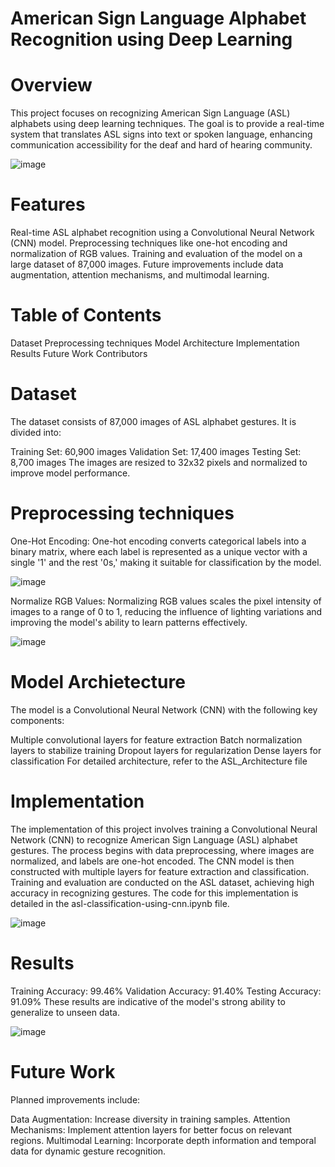 # American Sign Language Alphabet Recognition using Deep Learning
# Overview
This project focuses on recognizing American Sign Language (ASL) alphabets using deep learning techniques. The goal is to provide a real-time system that translates ASL signs into text or spoken language, enhancing communication accessibility for the deaf and hard of hearing community.

![image](https://github.com/user-attachments/assets/138ade30-b9da-4269-97ac-5e16e86253c5)

# Features
Real-time ASL alphabet recognition using a Convolutional Neural Network (CNN) model.
Preprocessing techniques like one-hot encoding and normalization of RGB values.
Training and evaluation of the model on a large dataset of 87,000 images.
Future improvements include data augmentation, attention mechanisms, and multimodal learning.


# Table of Contents
Dataset
Preprocessing techniques
Model Architecture
Implementation
Results
Future Work
Contributors


# Dataset
The dataset consists of 87,000 images of ASL alphabet gestures. It is divided into:

Training Set: 60,900 images
Validation Set: 17,400 images
Testing Set: 8,700 images
The images are resized to 32x32 pixels and normalized to improve model performance.


# Preprocessing techniques
One-Hot Encoding: One-hot encoding converts categorical labels into a binary matrix, where each label is represented as a unique vector with a single '1' and the rest '0s,' making it suitable for classification by the model.

![image](https://github.com/user-attachments/assets/6efb8223-3545-422e-b2d1-a86a24e8d2b9)

Normalize RGB Values: Normalizing RGB values scales the pixel intensity of images to a range of 0 to 1, reducing the influence of lighting variations and improving the model's ability to learn patterns effectively.

![image](https://github.com/user-attachments/assets/6f27bd92-1e9f-4932-849f-4f2f8531fdeb)

# Model Archietecture
The model is a Convolutional Neural Network (CNN) with the following key components:

Multiple convolutional layers for feature extraction
Batch normalization layers to stabilize training
Dropout layers for regularization
Dense layers for classification
For detailed architecture, refer to the ASL_Architecture file


# Implementation
The implementation of this project involves training a Convolutional Neural Network (CNN) to recognize American Sign Language (ASL) alphabet gestures. The process begins with data preprocessing, where images are normalized, and labels are one-hot encoded. The CNN model is then constructed with multiple layers for feature extraction and classification. Training and evaluation are conducted on the ASL dataset, achieving high accuracy in recognizing gestures. The code for this implementation is detailed in the asl-classification-using-cnn.ipynb file.

![image](https://github.com/user-attachments/assets/db2cbcc1-2bc1-4360-97a9-57e590309b17)



# Results
Training Accuracy: 99.46%
Validation Accuracy: 91.40%
Testing Accuracy: 91.09%
These results are indicative of the model's strong ability to generalize to unseen data.

![image](https://github.com/user-attachments/assets/dc8e1b4d-0420-458a-a92e-9415c7e518f8)

# Future Work
Planned improvements include:

Data Augmentation: Increase diversity in training samples.
Attention Mechanisms: Implement attention layers for better focus on relevant regions.
Multimodal Learning: Incorporate depth information and temporal data for dynamic gesture recognition.


